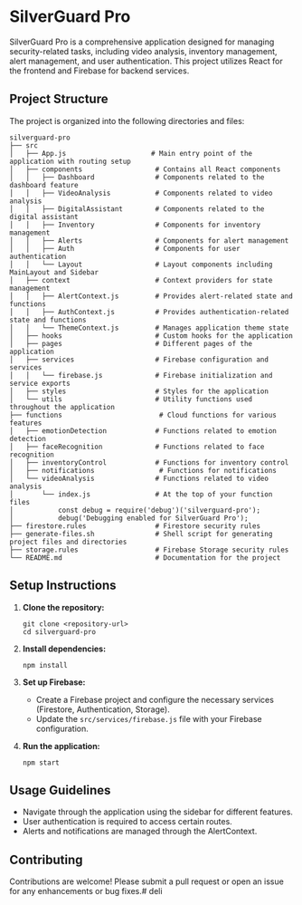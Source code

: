 # SilverGuard Pro

SilverGuard Pro is a comprehensive application designed for managing security-related tasks, including video analysis, inventory management, alert management, and user authentication. This project utilizes React for the frontend and Firebase for backend services.

## Project Structure

The project is organized into the following directories and files:

```
silverguard-pro
├── src
│   ├── App.js                     # Main entry point of the application with routing setup
│   ├── components                  # Contains all React components
│   │   ├── Dashboard               # Components related to the dashboard feature
│   │   ├── VideoAnalysis           # Components related to video analysis
│   │   ├── DigitalAssistant        # Components related to the digital assistant
│   │   ├── Inventory               # Components for inventory management
│   │   ├── Alerts                  # Components for alert management
│   │   ├── Auth                    # Components for user authentication
│   │   └── Layout                  # Layout components including MainLayout and Sidebar
│   ├── context                     # Context providers for state management
│   │   ├── AlertContext.js         # Provides alert-related state and functions
│   │   ├── AuthContext.js          # Provides authentication-related state and functions
│   │   └── ThemeContext.js         # Manages application theme state
│   ├── hooks                       # Custom hooks for the application
│   ├── pages                       # Different pages of the application
│   ├── services                    # Firebase configuration and services
│   │   └── firebase.js             # Firebase initialization and service exports
│   ├── styles                      # Styles for the application
│   └── utils                       # Utility functions used throughout the application
├── functions                        # Cloud functions for various features
│   ├── emotionDetection            # Functions related to emotion detection
│   ├── faceRecognition             # Functions related to face recognition
│   ├── inventoryControl            # Functions for inventory control
│   ├── notifications                # Functions for notifications
│   └── videoAnalysis               # Functions related to video analysis
│       └── index.js                # At the top of your function files
│           const debug = require('debug')('silverguard-pro');
│           debug('Debugging enabled for SilverGuard Pro');
├── firestore.rules                 # Firestore security rules
├── generate-files.sh               # Shell script for generating project files and directories
├── storage.rules                   # Firebase Storage security rules
└── README.md                       # Documentation for the project
```

## Setup Instructions

1. **Clone the repository:**
   ```
   git clone <repository-url>
   cd silverguard-pro
   ```

2. **Install dependencies:**
   ```
   npm install
   ```

3. **Set up Firebase:**
   - Create a Firebase project and configure the necessary services (Firestore, Authentication, Storage).
   - Update the `src/services/firebase.js` file with your Firebase configuration.

4. **Run the application:**
   ```
   npm start
   ```

## Usage Guidelines

- Navigate through the application using the sidebar for different features.
- User authentication is required to access certain routes.
- Alerts and notifications are managed through the AlertContext.

## Contributing

Contributions are welcome! Please submit a pull request or open an issue for any enhancements or bug fixes.# deli
